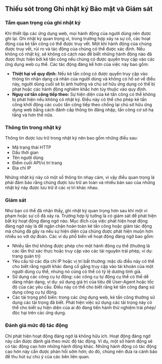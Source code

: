 ## **Thiếu sót trong Ghi nhật ký Bảo mật và Giám sát**

### **Tầm quan trọng của ghi nhật ký**

Khi thiết lập các ứng dụng web, mọi hành động của người dùng nên được ghi lại. Ghi nhật ký quan trọng vì, trong trường hợp xảy ra sự cố, các hoạt động của kẻ tấn công có thể được truy vết. Một khi hành động của chúng được truy vết, rủi ro và tác động của chúng có thể được xác định. Nếu không có nhật ký, sẽ không có cách nào để biết những hành động nào đã được thực hiện bởi kẻ tấn công nếu chúng có được quyền truy cập vào các ứng dụng web cụ thể. Các tác động đáng kể hơn của việc này bao gồm:

- **Thiệt hại về quy định:** Nếu kẻ tấn công có được quyền truy cập vào thông tin nhận dạng cá nhân của người dùng và không có hồ sơ về điều này, người dùng cuối sẽ bị ảnh hưởng và chủ sở hữu ứng dụng có thể bị phạt hoặc các hành động nghiêm khắc hơn tùy thuộc vào quy định.
- **Nguy cơ tấn công tiếp theo:** Sự hiện diện của kẻ tấn công có thể không bị phát hiện nếu không có nhật ký. Điều này có thể cho phép kẻ tấn công khởi động các cuộc tấn công tiếp theo chống lại chủ sở hữu ứng dụng web bằng cách đánh cắp thông tin đăng nhập, tấn công cơ sở hạ tầng và hơn thế nữa.

### **Thông tin trong nhật ký**

Thông tin được lưu trữ trong nhật ký nên bao gồm những điều sau:

- Mã trạng thái HTTP
- Dấu thời gian
- Tên người dùng
- Điểm cuối API/vị trí trang
- Địa chỉ IP

Những nhật ký này có một số thông tin nhạy cảm, vì vậy điều quan trọng là phải đảm bảo rằng chúng được lưu trữ an toàn và nhiều bản sao của những nhật ký này được lưu trữ ở các vị trí khác nhau.

### **Giám sát**

Như bạn có thể đã nhận thấy, ghi nhật ký quan trọng hơn sau khi một vi phạm hoặc sự cố đã xảy ra. Trường hợp lý tưởng là có giám sát để phát hiện bất kỳ hoạt động đáng ngờ nào. Mục đích của việc phát hiện hoạt động đáng ngờ này là để ngăn chặn hoàn toàn kẻ tấn công hoặc giảm tác động mà chúng đã gây ra nếu sự hiện diện của chúng được phát hiện muộn hơn nhiều so với dự đoán. Các ví dụ phổ biến về hoạt động đáng ngờ bao gồm:

- Nhiều lần thử không được phép cho một hành động cụ thể (thường là các lần thử xác thực hoặc truy cập vào các tài nguyên trái phép, ví dụ: trang quản trị)
- Yêu cầu từ các địa chỉ IP hoặc vị trí bất thường: mặc dù điều này có thể cho biết rằng người khác đang cố gắng truy cập vào tài khoản của một người dùng cụ thể, nhưng nó cũng có thể có tỷ lệ dương tính giả.
- Sử dụng các công cụ tự động: các công cụ tự động cụ thể có thể dễ dàng nhận dạng, ví dụ: sử dụng giá trị của tiêu đề User-Agent hoặc tốc độ của các yêu cầu. Điều này có thể cho biết rằng kẻ tấn công đang sử dụng công cụ tự động.
- Các tải trọng phổ biến: trong các ứng dụng web, kẻ tấn công thường sử dụng các tải trọng đã biết. Phát hiện việc sử dụng các tải trọng này có thể cho biết sự hiện diện của ai đó đang tiến hành thử nghiệm trái phép/độc hại trên các ứng dụng.

### **Đánh giá mức độ tác động**

Chỉ phát hiện hoạt động đáng ngờ là không hữu ích. Hoạt động đáng ngờ này cần được đánh giá theo mức độ tác động. Ví dụ, một số hành động sẽ có tác động cao hơn những hành động khác. Những hành động có tác động cao hơn này cần được phản hồi sớm hơn; do đó, chúng nên đưa ra cảnh báo để thu hút sự chú ý của các bên liên quan.